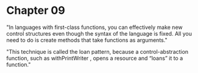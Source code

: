 # Chapter 09

"In languages with first-class functions, you can effectively make new control
structures even though the syntax of the language is fixed. All you need to do
is create methods that take functions as arguments."

"This technique is called the loan pattern, because a control-abstraction
function, such as withPrintWriter , opens a resource and “loans” it to
a function."
